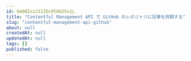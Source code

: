 ```yaml
---
id: 6mQQIxzzI1IDc9lHU2Sx1L
title: "Contentful Management API で GitHub のレポジトリに記事を同期する"
slug: "contentful-management-api-github"
about: null
createdAt: null
updatedAt: null
tags: []
published: false
---
```


